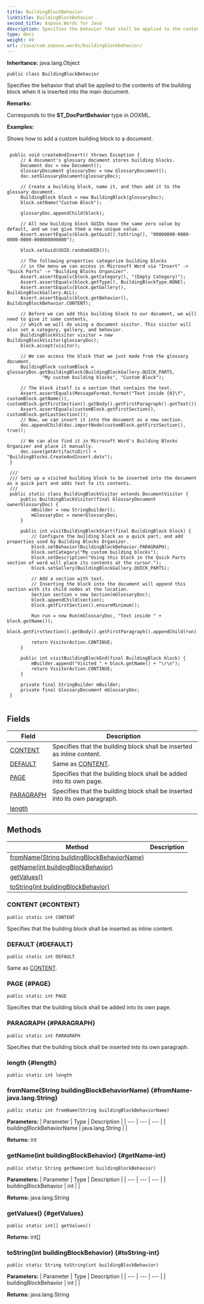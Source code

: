 ```yaml
---
title: BuildingBlockBehavior
linktitle: BuildingBlockBehavior
second_title: Aspose.Words for Java
description: Specifies the behavior that shall be applied to the contents of the building block when it is inserted into the main document in Java.
type: docs
weight: 49
url: /java/com.aspose.words/buildingblockbehavior/
---
```


**Inheritance:**
java.lang.Object
```
public class BuildingBlockBehavior
```

Specifies the behavior that shall be applied to the contents of the building block when it is inserted into the main document.

 **Remarks:** 

Corresponds to the **ST\_DocPartBehavior** type in OOXML.

 **Examples:** 

Shows how to add a custom building block to a document.

```

 public void createAndInsert() throws Exception {
     // A document's glossary document stores building blocks.
     Document doc = new Document();
     GlossaryDocument glossaryDoc = new GlossaryDocument();
     doc.setGlossaryDocument(glossaryDoc);

     // Create a building block, name it, and then add it to the glossary document.
     BuildingBlock block = new BuildingBlock(glossaryDoc);
     block.setName("Custom Block");

     glossaryDoc.appendChild(block);

     // All new building block GUIDs have the same zero value by default, and we can give them a new unique value.
     Assert.assertEquals(block.getGuid().toString(), "00000000-0000-0000-0000-000000000000");

     block.setGuid(UUID.randomUUID());

     // The following properties categorize building blocks
     // in the menu we can access in Microsoft Word via "Insert" -> "Quick Parts" -> "Building Blocks Organizer".
     Assert.assertEquals(block.getCategory(), "(Empty Category)");
     Assert.assertEquals(block.getType(), BuildingBlockType.NONE);
     Assert.assertEquals(block.getGallery(), BuildingBlockGallery.ALL);
     Assert.assertEquals(block.getBehavior(), BuildingBlockBehavior.CONTENT);

     // Before we can add this building block to our document, we will need to give it some contents,
     // which we will do using a document visitor. This visitor will also set a category, gallery, and behavior.
     BuildingBlockVisitor visitor = new BuildingBlockVisitor(glossaryDoc);
     block.accept(visitor);

     // We can access the block that we just made from the glossary document.
     BuildingBlock customBlock = glossaryDoc.getBuildingBlock(BuildingBlockGallery.QUICK_PARTS,
             "My custom building blocks", "Custom Block");

     // The block itself is a section that contains the text.
     Assert.assertEquals(MessageFormat.format("Text inside {0}\f", customBlock.getName()), customBlock.getFirstSection().getBody().getFirstParagraph().getText());
     Assert.assertEquals(customBlock.getFirstSection(), customBlock.getLastSection());
     // Now, we can insert it into the document as a new section.
     doc.appendChild(doc.importNode(customBlock.getFirstSection(), true));

     // We can also find it in Microsoft Word's Building Blocks Organizer and place it manually.
     doc.save(getArtifactsDir() + "BuildingBlocks.CreateAndInsert.dotx");
 }

 /// 
 /// Sets up a visited building block to be inserted into the document as a quick part and adds text to its contents.
 /// 
 public static class BuildingBlockVisitor extends DocumentVisitor {
     public BuildingBlockVisitor(final GlossaryDocument ownerGlossaryDoc) {
         mBuilder = new StringBuilder();
         mGlossaryDoc = ownerGlossaryDoc;
     }

     public int visitBuildingBlockStart(final BuildingBlock block) {
         // Configure the building block as a quick part, and add properties used by Building Blocks Organizer.
         block.setBehavior(BuildingBlockBehavior.PARAGRAPH);
         block.setCategory("My custom building blocks");
         block.setDescription("Using this block in the Quick Parts section of word will place its contents at the cursor.");
         block.setGallery(BuildingBlockGallery.QUICK_PARTS);

         // Add a section with text.
         // Inserting the block into the document will append this section with its child nodes at the location.
         Section section = new Section(mGlossaryDoc);
         block.appendChild(section);
         block.getFirstSection().ensureMinimum();

         Run run = new Run(mGlossaryDoc, "Text inside " + block.getName());
         block.getFirstSection().getBody().getFirstParagraph().appendChild(run);

         return VisitorAction.CONTINUE;
     }

     public int visitBuildingBlockEnd(final BuildingBlock block) {
         mBuilder.append("Visited " + block.getName() + "\r\n");
         return VisitorAction.CONTINUE;
     }

     private final StringBuilder mBuilder;
     private final GlossaryDocument mGlossaryDoc;
 }
 
```
## Fields

| Field | Description |
| --- | --- |
| [CONTENT](#CONTENT) | Specifies that the building block shall be inserted as inline content. |
| [DEFAULT](#DEFAULT) | Same as [CONTENT](../../com.aspose.words/buildingblockbehavior/\#CONTENT). |
| [PAGE](#PAGE) | Specifies that the building block shall be added into its own page. |
| [PARAGRAPH](#PARAGRAPH) | Specifies that the building block shall be inserted into its own paragraph. |
| [length](#length) |  |
## Methods

| Method | Description |
| --- | --- |
| [fromName(String buildingBlockBehaviorName)](#fromName-java.lang.String) |  |
| [getName(int buildingBlockBehavior)](#getName-int) |  |
| [getValues()](#getValues) |  |
| [toString(int buildingBlockBehavior)](#toString-int) |  |
### CONTENT {#CONTENT}
```
public static int CONTENT
```


Specifies that the building block shall be inserted as inline content.

### DEFAULT {#DEFAULT}
```
public static int DEFAULT
```


Same as [CONTENT](../../com.aspose.words/buildingblockbehavior/\#CONTENT).

### PAGE {#PAGE}
```
public static int PAGE
```


Specifies that the building block shall be added into its own page.

### PARAGRAPH {#PARAGRAPH}
```
public static int PARAGRAPH
```


Specifies that the building block shall be inserted into its own paragraph.

### length {#length}
```
public static int length
```


### fromName(String buildingBlockBehaviorName) {#fromName-java.lang.String}
```
public static int fromName(String buildingBlockBehaviorName)
```




**Parameters:**
| Parameter | Type | Description |
| --- | --- | --- |
| buildingBlockBehaviorName | java.lang.String |  |

**Returns:**
int
### getName(int buildingBlockBehavior) {#getName-int}
```
public static String getName(int buildingBlockBehavior)
```




**Parameters:**
| Parameter | Type | Description |
| --- | --- | --- |
| buildingBlockBehavior | int |  |

**Returns:**
java.lang.String
### getValues() {#getValues}
```
public static int[] getValues()
```




**Returns:**
int[]
### toString(int buildingBlockBehavior) {#toString-int}
```
public static String toString(int buildingBlockBehavior)
```




**Parameters:**
| Parameter | Type | Description |
| --- | --- | --- |
| buildingBlockBehavior | int |  |

**Returns:**
java.lang.String
